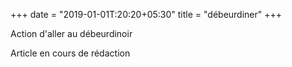 +++
date = "2019-01-01T:20:20+05:30"
title = "débeurdiner"
+++

Action d'aller au débeurdinoir
<!--more-->
Article en cours de rédaction
